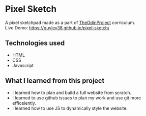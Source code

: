 # Pixel Sketch
A pixel sketchpad made as a part of [TheOdinProject](https://www.theodinproject.com/) corriculum.  
Live Demo: https://guylev38.github.io/pixel-sketch/

## Technologies used
- HTML
- CSS
- Javascript

## What I learned from this project
- I learned how to plan and build a full website from scratch.
- I learned to use github issues to plan my work and use git more efficeiently.
- I learned how to use JS to dynamically style the website.
